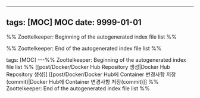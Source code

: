 ---

## tags: [MOC] MOC date: 9999-01-01



%% Zoottelkeeper: Beginning of the autogenerated index file list %%

%% Zoottelkeeper: End of the autogenerated index file list %%


tags: [MOC]
---%% Zoottelkeeper: Beginning of the autogenerated index file list  %%
 [[post/Docker/Docker Hub Repository 생성|Docker Hub Repository 생성]]
 [[post/Docker/Docker Hub에 Container 변경사항 저장(commit)|Docker Hub에 Container 변경사항 저장(commit)]]
%% Zoottelkeeper: End of the autogenerated index file list  %%
